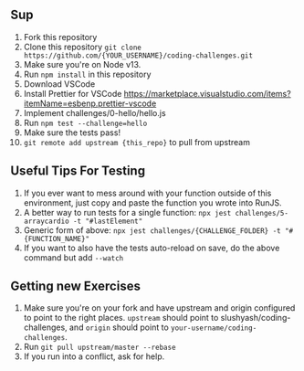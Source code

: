 ## Sup

1. Fork this repository
1. Clone this repository `git clone https://github.com/{YOUR_USERNAME}/coding-challenges.git`
1. Make sure you're on Node v13.
1. Run `npm install` in this repository
1. Download VSCode
1. Install Prettier for VSCode https://marketplace.visualstudio.com/items?itemName=esbenp.prettier-vscode
1. Implement challenges/0-hello/hello.js
1. Run `npm test --challenge=hello`
1. Make sure the tests pass!
1. `git remote add upstream {this_repo}` to pull from upstream

## Useful Tips For Testing

1. If you ever want to mess around with your function outside of this environment, just copy and paste the function you wrote into RunJS.
1. A better way to run tests for a single function: `npx jest challenges/5-arraycardio -t "#lastElement"`
1. Generic form of above: `npx jest challenges/{CHALLENGE_FOLDER} -t "#{FUNCTION_NAME}"`
1. If you want to also have the tests auto-reload on save, do the above command but add `--watch`

## Getting new Exercises

1. Make sure you're on your fork and have upstream and origin configured to point to the right places. `upstream` should point to slushyash/coding-challenges, and `origin` should point to `your-username/coding-challenges`.
1. Run `git pull upstream/master --rebase`
1. If you run into a conflict, ask for help.
